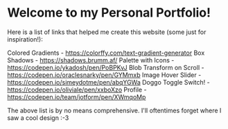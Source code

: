 # Welcome to my Personal Portfolio!

Here is a list of links that helped me create this website (some just for inspiration!):

Colored Gradients - https://colorffy.com/text-gradient-generator
Box Shadows - https://shadows.brumm.af/
Palette with Icons - https://codepen.io/ykadosh/pen/PoBPKvJ
Blob Transform on Scroll - https://codepen.io/oraclesnarky/pen/GYMmxb
Image Hover Slider - https://codepen.io/simeydotme/pen/abqYGWa
Doggo Toggle Switch! - https://codepen.io/oliviale/pen/xxboXzo
Profile - https://codepen.io/team/jotform/pen/XWmqoMp

The above list is by no means comprehensive. I'll oftentimes forget where I saw a cool design :-3
